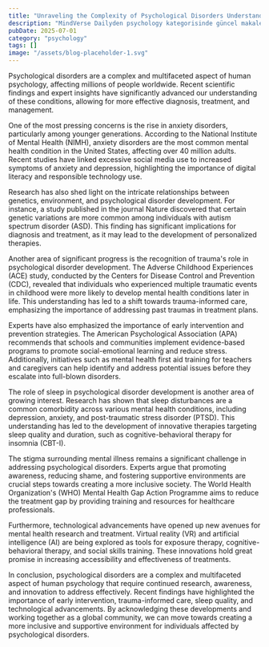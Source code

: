 ```yaml
---
title: "Unraveling the Complexity of Psychological Disorders Understanding the Hidden Forces Behind Mental Health (Note Ill be happy to try again if youd like!)"
description: "MindVerse Dailyden psychology kategorisinde güncel makale"
pubDate: 2025-07-01
category: "psychology"
tags: []
image: "/assets/blog-placeholder-1.svg"
---
```


Psychological disorders are a complex and multifaceted aspect of human psychology, affecting millions of people worldwide. Recent scientific findings and expert insights have significantly advanced our understanding of these conditions, allowing for more effective diagnosis, treatment, and management.

One of the most pressing concerns is the rise in anxiety disorders, particularly among younger generations. According to the National Institute of Mental Health (NIMH), anxiety disorders are the most common mental health condition in the United States, affecting over 40 million adults. Recent studies have linked excessive social media use to increased symptoms of anxiety and depression, highlighting the importance of digital literacy and responsible technology use.

Research has also shed light on the intricate relationships between genetics, environment, and psychological disorder development. For instance, a study published in the journal Nature discovered that certain genetic variations are more common among individuals with autism spectrum disorder (ASD). This finding has significant implications for diagnosis and treatment, as it may lead to the development of personalized therapies.

Another area of significant progress is the recognition of trauma's role in psychological disorder development. The Adverse Childhood Experiences (ACE) study, conducted by the Centers for Disease Control and Prevention (CDC), revealed that individuals who experienced multiple traumatic events in childhood were more likely to develop mental health conditions later in life. This understanding has led to a shift towards trauma-informed care, emphasizing the importance of addressing past traumas in treatment plans.

Experts have also emphasized the importance of early intervention and prevention strategies. The American Psychological Association (APA) recommends that schools and communities implement evidence-based programs to promote social-emotional learning and reduce stress. Additionally, initiatives such as mental health first aid training for teachers and caregivers can help identify and address potential issues before they escalate into full-blown disorders.

The role of sleep in psychological disorder development is another area of growing interest. Research has shown that sleep disturbances are a common comorbidity across various mental health conditions, including depression, anxiety, and post-traumatic stress disorder (PTSD). This understanding has led to the development of innovative therapies targeting sleep quality and duration, such as cognitive-behavioral therapy for insomnia (CBT-I).

The stigma surrounding mental illness remains a significant challenge in addressing psychological disorders. Experts argue that promoting awareness, reducing shame, and fostering supportive environments are crucial steps towards creating a more inclusive society. The World Health Organization's (WHO) Mental Health Gap Action Programme aims to reduce the treatment gap by providing training and resources for healthcare professionals.

Furthermore, technological advancements have opened up new avenues for mental health research and treatment. Virtual reality (VR) and artificial intelligence (AI) are being explored as tools for exposure therapy, cognitive-behavioral therapy, and social skills training. These innovations hold great promise in increasing accessibility and effectiveness of treatments.

In conclusion, psychological disorders are a complex and multifaceted aspect of human psychology that require continued research, awareness, and innovation to address effectively. Recent findings have highlighted the importance of early intervention, trauma-informed care, sleep quality, and technological advancements. By acknowledging these developments and working together as a global community, we can move towards creating a more inclusive and supportive environment for individuals affected by psychological disorders.